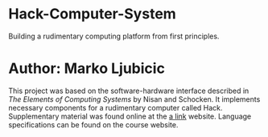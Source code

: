 # Hack-Computer-System
Building a rudimentary computing platform from first principles.
# Author: Marko Ljubicic

This project was based on the software-hardware interface described in _The Elements of Computing Systems_ by Nisan and Schocken. It implements necessary components for a rudimentary computer called Hack. Supplementary material was found online at the [a link](http://www.nand2tetris.org/) website. Language specifications can be found on the course website.

